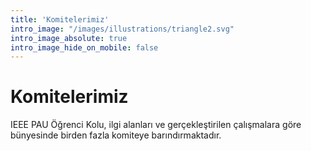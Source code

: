 ```yaml
---
title: 'Komitelerimiz'
intro_image: "/images/illustrations/triangle2.svg"
intro_image_absolute: true
intro_image_hide_on_mobile: false
---
```


# Komitelerimiz

IEEE PAU Öğrenci Kolu, ilgi alanları ve gerçekleştirilen çalışmalara göre bünyesinde birden fazla komiteye barındırmaktadır.
